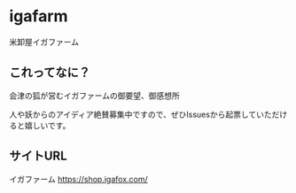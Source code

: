 # igafarm
米卸屋イガファーム

## これってなに？
会津の狐が営むイガファームの御要望、御感想所

人や妖からのアイディア絶賛募集中ですので、ぜひIssuesから起票していただけると嬉しいです。

## サイトURL
イガファーム
https://shop.igafox.com/
